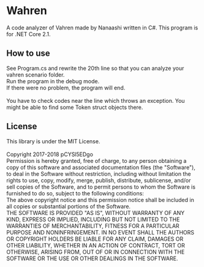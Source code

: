 # Wahren
A code analyzer of Vahren made by Nanaashi written in C#.
This program is for .NET Core 2.1.

## How to use
See Program.cs and rewrite the 20th line so that you can analyze your vahren scenario folder.<br/>
Run the program in the debug mode.<br/>
If there were no problem, the program will end.<br/><br/>
You have to check codes near the line which throws an exception. You might be able to find some Token struct objects there.<br/>

## License

This library is under the MIT License.<br/><br/>
Copyright 2017-2018 pCYSl5EDgo<br/>
Permission is hereby granted, free of charge, to any person obtaining a copy of this software and associated documentation files (the "Software"), to deal in the Software without restriction, including without limitation the rights to use, copy, modify, merge, publish, distribute, sublicense, and/or sell copies of the Software, and to permit persons to whom the Software is furnished to do so, subject to the following conditions:<br/>
The above copyright notice and this permission notice shall be included in all copies or substantial portions of the Software.<br/>
THE SOFTWARE IS PROVIDED "AS IS", WITHOUT WARRANTY OF ANY KIND, EXPRESS OR IMPLIED, INCLUDING BUT NOT LIMITED TO THE WARRANTIES OF MERCHANTABILITY, FITNESS FOR A PARTICULAR PURPOSE AND NONINFRINGEMENT. IN NO EVENT SHALL THE AUTHORS OR COPYRIGHT HOLDERS BE LIABLE FOR ANY CLAIM, DAMAGES OR OTHER LIABILITY, WHETHER IN AN ACTION OF CONTRACT, TORT OR OTHERWISE, ARISING FROM, OUT OF OR IN CONNECTION WITH THE SOFTWARE OR THE USE OR OTHER DEALINGS IN THE SOFTWARE.
